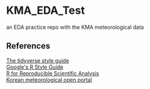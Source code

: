 # KMA_EDA_Test
an EDA practice repo with the KMA meteorological data

## References
[The tidyverse style guide](https://style.tidyverse.org/)<br/>
[Google's R Style Guide](https://google.github.io/styleguide/Rguide.html)<br/>
[R for Reproducible Scientific Analysis](https://swcarpentry.github.io/r-novice-gapminder/)<br/>
[Korean meteorological open portal](https://data.kma.go.kr/)
